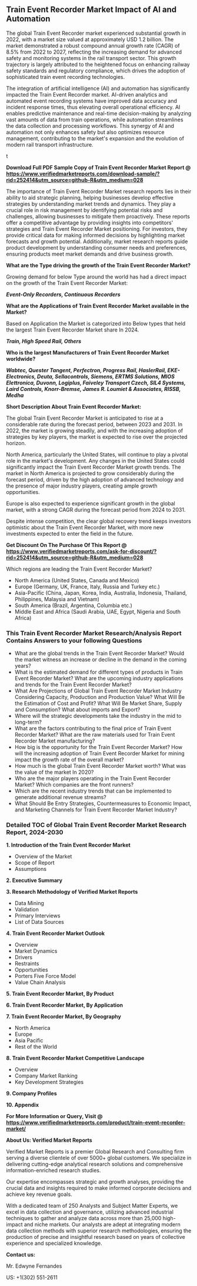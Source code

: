 <h2>Train Event Recorder Market Impact of AI and Automation</h2><p>The global Train Event Recorder market experienced substantial growth in 2022, with a market size valued at approximately USD 1.2 billion. The market demonstrated a robust compound annual growth rate (CAGR) of 8.5% from 2022 to 2027, reflecting the increasing demand for advanced safety and monitoring systems in the rail transport sector. This growth trajectory is largely attributed to the heightened focus on enhancing railway safety standards and regulatory compliance, which drives the adoption of sophisticated train event recording technologies.</p><p>The integration of artificial intelligence (AI) and automation has significantly impacted the Train Event Recorder market. AI-driven analytics and automated event recording systems have improved data accuracy and incident response times, thus elevating overall operational efficiency. AI enables predictive maintenance and real-time decision-making by analyzing vast amounts of data from train operations, while automation streamlines the data collection and processing workflows. This synergy of AI and automation not only enhances safety but also optimizes resource management, contributing to the market's expansion and the evolution of modern rail transport infrastructure.</p>t</p><p id="" class=""><strong>Download Full PDF Sample Copy of Train Event Recorder Market Report @ <a href="https://www.verifiedmarketreports.com/download-sample/?rid=252414&utm_source=github-R&utm_medium=028" target="_blank">https://www.verifiedmarketreports.com/download-sample/?rid=252414&utm_source=github-R&utm_medium=028</a></strong></p><p>The importance of&nbsp;Train Event Recorder Market research reports lies in their ability to aid strategic planning, helping businesses develop effective strategies by understanding market trends and dynamics. They play a crucial role in risk management by identifying potential risks and challenges, allowing businesses to mitigate them proactively. These reports offer a competitive advantage by providing insights into competitors' strategies and Train Event Recorder Market positioning. For investors, they provide critical data for making informed decisions by highlighting market forecasts and growth potential. Additionally, market research reports guide product development by understanding consumer needs and preferences, ensuring products meet market demands and drive business growth.</p><p><strong>What are the&nbsp;Type driving the growth of the Train Event Recorder Market?</strong></p><p id="" class="">Growing demand for below Type around the world has had a direct impact on the growth of the Train Event Recorder Market:</p><em><strong>Event-Only Recorders, Continuous Recorders</strong></em></p><strong>What are the&nbsp;Applications&nbsp;of Train Event Recorder Market available in the Market?</strong></p><p id="" class="">Based on Application the Market is categorized into Below types that held the largest Train Event Recorder Market share In 2024.</p><em><strong>Train, High Speed Rail, Others</strong></em></p><strong>Who is the largest Manufacturers of Train Event Recorder Market worldwide?</strong></p><p><em><strong>Wabtec, Quester Tangent, Perfectron, Progress Rail, HaslerRail, EKE-Electronics, Deuta, Sellacontrols, Siemens, ERTMS Solutions, MIOS Elettronica, Duvonn, Logiplus, Faiveley Transport Czech, SIL4 Systems, Laird Controls, Knorr-Bremse, James R. Loumiet & Associates, RISSB, Medha</strong></em></p><p id="" class=""><strong>Short Description About Train Event Recorder Market:</strong></p><p>The global Train Event Recorder Market is anticipated to rise at a considerable rate during the forecast period, between 2023 and 2031. In 2022, the market is growing steadily, and with the increasing adoption of strategies by key players, the market is expected to rise over the projected horizon.</p><p>North America, particularly the United States, will continue to play a pivotal role in the market's development. Any changes in the United States could significantly impact the Train Event Recorder Market growth trends. The market in North America is projected to grow considerably during the forecast period, driven by the high adoption of advanced technology and the presence of major industry players, creating ample growth opportunities.</p><p>Europe is also expected to experience significant growth in the global market, with a strong CAGR during the forecast period from 2024 to 2031.</p><p>Despite intense competition, the clear global recovery trend keeps investors optimistic about the Train Event Recorder Market, with more new investments expected to enter the field in the future.</p><p id="" class=""><strong>Get Discount On The Purchase Of This Report @ <a href="https://www.verifiedmarketreports.com/ask-for-discount/?rid=252414&utm_source=github-R&utm_medium=028" target="_blank">https://www.verifiedmarketreports.com/ask-for-discount/?rid=252414&utm_source=github-R&utm_medium=028</a></strong></p>Which regions are leading the Train Event Recorder Market?</p><ul><li>North America (United States, Canada and Mexico)</li><li>Europe (Germany, UK, France, Italy, Russia and Turkey etc.)</li><li>Asia-Pacific (China, Japan, Korea, India, Australia, Indonesia, Thailand, Philippines, Malaysia and Vietnam)</li><li>South America (Brazil, Argentina, Columbia etc.)</li><li>Middle East and Africa (Saudi Arabia, UAE, Egypt, Nigeria and South Africa)</li></ul><h3 id="" class="">This Train Event Recorder Market Research/Analysis Report Contains Answers to your following Questions</h3><ul><li>What are the global trends in the Train Event Recorder Market? Would the market witness an increase or decline in the demand in the coming years?</li><li>What is the estimated demand for different types of products in Train Event Recorder Market? What are the upcoming industry applications and trends for the Train Event Recorder Market?</li><li>What Are Projections of Global Train Event Recorder Market Industry Considering Capacity, Production and Production Value? What Will Be the Estimation of Cost and Profit? What Will Be Market Share, Supply and Consumption? What about imports and Export?</li><li>Where will the strategic developments take the industry in the mid to long-term?</li><li>What are the factors contributing to the final price of Train Event Recorder Market? What are the raw materials used for Train Event Recorder Market manufacturing?</li><li>How big is the opportunity for the Train Event Recorder Market? How will the increasing adoption of Train Event Recorder Market for mining impact the growth rate of the overall market?</li><li>How much is the global Train Event Recorder Market worth? What was the value of the market In 2020?</li><li>Who are the major players operating in the Train Event Recorder Market? Which companies are the front runners?</li><li>Which are the recent industry trends that can be implemented to generate additional revenue streams?</li><li>What Should Be Entry Strategies, Countermeasures to Economic Impact, and Marketing Channels for Train Event Recorder Market Industry?</li></ul><h3 id="" class="">Detailed TOC of Global Train Event Recorder Market Research Report, 2024-2030</h3><p id="" class=""><strong>1. Introduction of the Train Event Recorder Market</strong></p><ul><li>Overview of the Market</li><li>Scope of Report</li><li>Assumptions</li></ul><p id="" class=""><strong>2. Executive Summary</strong></p><p id="" class=""><strong>3. Research Methodology of Verified Market Reports</strong></p><ul><li>Data Mining</li><li>Validation</li><li>Primary Interviews</li><li>List of Data Sources</li></ul><p id="" class=""><strong>4. Train Event Recorder Market Outlook</strong></p><ul><li>Overview</li><li>Market Dynamics</li><li>Drivers</li><li>Restraints</li><li>Opportunities</li><li>Porters Five Force Model</li><li>Value Chain Analysis</li></ul><p id="" class=""><strong>5. Train Event Recorder Market, By Product</strong></p><p id="" class=""><strong>6. Train Event Recorder Market, By Application</strong></p><p id="" class=""><strong>7. Train Event Recorder Market, By Geography</strong></p><ul><li>North America</li><li>Europe</li><li>Asia Pacific</li><li>Rest of the World</li></ul><p id="" class=""><strong>8. Train Event Recorder Market Competitive Landscape</strong></p><ul><li>Overview</li><li>Company Market Ranking</li><li>Key Development Strategies</li></ul><p id="" class=""><strong>9. Company Profiles</strong></p><p id="" class=""><strong>10. Appendix</strong></p><p id="" class=""><strong>For More Information or Query, Visit @ <a href="https://www.verifiedmarketreports.com/product/train-event-recorder-market/" target="_blank">https://www.verifiedmarketreports.com/product/train-event-recorder-market/</a></strong></p><p id="" class=""><strong>About Us: Verified Market Reports</strong></p><p id="" class="">Verified Market Reports is a premier Global Research and Consulting firm serving a diverse clientele of over 5000+ global customers. We specialize in delivering cutting-edge analytical research solutions and comprehensive information-enriched research studies.</p><p id="" class="">Our expertise encompasses strategic and growth analyses, providing the crucial data and insights required to make informed corporate decisions and achieve key revenue goals.</p><p id="" class="">With a dedicated team of 250 Analysts and Subject Matter Experts, we excel in data collection and governance, utilizing advanced industrial techniques to gather and analyze data across more than 25,000 high-impact and niche markets. Our analysts are adept at integrating modern data collection methods with superior research methodologies, ensuring the production of precise and insightful research based on years of collective experience and specialized knowledge.</p><p id="" class=""><strong>Contact us:</strong></p><p id="" class="">Mr. Edwyne Fernandes</p><p id="" class="">US: +1(302) 551-2611</p>